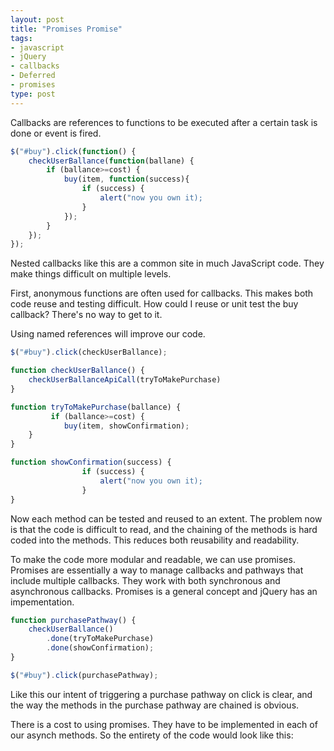 ```yaml
---
layout: post
title: "Promises Promise"
tags:
- javascript
- jQuery
- callbacks
- Deferred
- promises
type: post
---
```


Callbacks are references to functions to be executed after a certain task is done or event is fired.

```javascript
$("#buy").click(function() {
    checkUserBallance(function(ballane) {
        if (ballance>=cost) {
            buy(item, function(success){
                if (success) {
                    alert("now you own it);
                }
            });
        }
    });
});
```

Nested callbacks like this are a common site in much JavaScript code. They make things difficult on multiple levels.

First, anonymous functions are often used for callbacks. This makes both code reuse and testing difficult. How could I
reuse or unit test the buy callback? There's no way to get to it.

Using named references will improve our code.

```javascript
$("#buy").click(checkUserBallance);

function checkUserBallance() {
    checkUserBallanceApiCall(tryToMakePurchase)
}

function tryToMakePurchase(ballance) {
         if (ballance>=cost) {
            buy(item, showConfirmation);
	}
}

function showConfirmation(success) {
                if (success) {
                    alert("now you own it);
                }
}
```

Now each method can be tested and reused to an extent. The problem now is that the code is difficult to read, and the
chaining of the methods is hard coded into the methods. This reduces both reusability and readability.

To make the code more modular and readable, we can use promises. Promises are essentially a way to manage callbacks and
pathways that include multiple callbacks. They work with both synchronous and asynchronous callbacks. Promises is a
general concept and jQuery has an impementation.

```javascript
function purchasePathway() {
    checkUserBallance()
	    .done(tryToMakePurchase)
	    .done(showConfirmation);
}

$("#buy").click(purchasePathway);
```

Like this our intent of triggering a purchase pathway on click is clear, and the way the methods in the purchase pathway
are chained is obvious.

There is a cost to using promises. They have to be implemented in each of our asynch methods. So the entirety of the
code would look like this:
